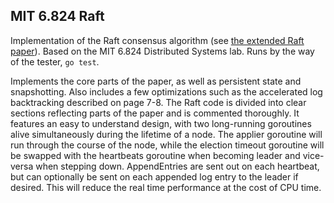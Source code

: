 ## MIT 6.824 Raft

Implementation of the Raft consensus algorithm (see [the extended Raft paper](https://pdos.csail.mit.edu/6.824/papers/raft-extended.pdf)). Based on the MIT 6.824 Distributed Systems lab. Runs by the way of the tester, `go test`.

Implements the core parts of the paper, as well as persistent state and snapshotting. Also includes a few optimizations such as the accelerated log backtracking described on page 7-8. The Raft code is divided into clear sections reflecting parts of the paper and is commented thoroughly. It features an easy to understand design, with two long-running goroutines alive simultaneously during the lifetime of a node. The applier goroutine will run through the course of the node, while the election timeout goroutine will be swapped with the heartbeats goroutine when becoming leader and vice-versa when stepping down. AppendEntries are sent out on each heartbeat, but can optionally be sent on each appended log entry to the leader if desired. This will reduce the real time performance at the cost of CPU time.
